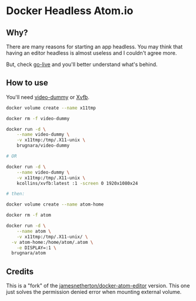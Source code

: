 Docker Headless Atom.io
==================

## Why?

There are many reasons for starting an app headless. You may think that
having an editor headless is almost useless and I couldn't agree more.

But, check [go-live](https://github.com/brugnara/go-live) and you'll better
understand what's behind.

## How to use

You'll need [video-dummy](https://github.com/brugnara/video-dummy) or
[Xvfb](https://github.com/kcollins/xvfb).

```bash
docker volume create --name x11tmp

docker rm -f video-dummy

docker run -d \
	--name video-dummy \
	-v x11tmp:/tmp/.X11-unix \
	brugnara/video-dummy

# OR

docker run -d \
	--name video-dummy \
	-v x11tmp:/tmp/.X11-unix \
	kcollins/xvfb:latest :1 -screen 0 1920x1080x24

# then:

docker volume create --name atom-home

docker rm -f atom

docker run -d \
	--name atom \
	-v x11tmp:/tmp/.X11-unix/ \
  -v atom-home:/home/atom/.atom \
	-e DISPLAY=:1 \
  brugnara/atom
```

## Credits

This is a "fork" of the [jamesnetherton/docker-atom-editor](https://github.com/jamesnetherton/docker-atom-editor) version. This one just solves the permission denied error when mounting external volume.
